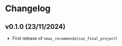 # Changelog

<!--next-version-placeholder-->

## v0.1.0 (23/11/2024)

- First release of `news_recommendation_final_project`!